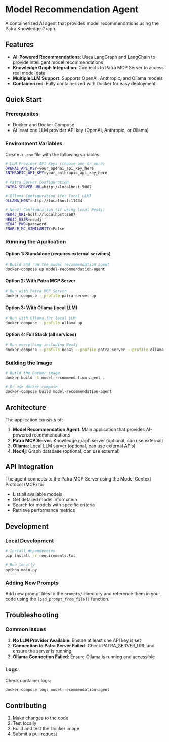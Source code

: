 # Model Recommendation Agent

A containerized AI agent that provides model recommendations using the Patra Knowledge Graph.

## Features

- **AI-Powered Recommendations**: Uses LangGraph and LangChain to provide intelligent model recommendations
- **Knowledge Graph Integration**: Connects to Patra MCP Server to access real model data
- **Multiple LLM Support**: Supports OpenAI, Anthropic, and Ollama models
- **Containerized**: Fully containerized with Docker for easy deployment

## Quick Start

### Prerequisites

- Docker and Docker Compose
- At least one LLM provider API key (OpenAI, Anthropic, or Ollama)

### Environment Variables

Create a `.env` file with the following variables:

```bash
# LLM Provider API Keys (choose one or more)
OPENAI_API_KEY=your_openai_api_key_here
ANTHROPIC_API_KEY=your_anthropic_api_key_here

# Patra Server Configuration
PATRA_SERVER_URL=http://localhost:5002

# Ollama Configuration (for local LLM)
OLLAMA_HOST=http://localhost:11434

# Neo4j Configuration (if using local Neo4j)
NEO4J_URI=bolt://localhost:7687
NEO4J_USER=neo4j
NEO4J_PWD=password
ENABLE_MC_SIMILARITY=False
```

### Running the Application

#### Option 1: Standalone (requires external services)
```bash
# Build and run the model recommendation agent
docker-compose up model-recommendation-agent
```

#### Option 2: With Patra MCP Server
```bash
# Run with Patra MCP Server
docker-compose --profile patra-server up
```

#### Option 3: With Ollama (local LLM)
```bash
# Run with Ollama for local LLM
docker-compose --profile ollama up
```

#### Option 4: Full Stack (all services)
```bash
# Run everything including Neo4j
docker-compose --profile neo4j --profile patra-server --profile ollama up
```

### Building the Image

```bash
# Build the Docker image
docker build -t model-recommendation-agent .

# Or use docker-compose
docker-compose build model-recommendation-agent
```

## Architecture

The application consists of:

1. **Model Recommendation Agent**: Main application that provides AI-powered recommendations
2. **Patra MCP Server**: Knowledge graph server (optional, can use external)
3. **Ollama**: Local LLM server (optional, can use external APIs)
4. **Neo4j**: Graph database (optional, can use external)

## API Integration

The agent connects to the Patra MCP Server using the Model Context Protocol (MCP) to:
- List all available models
- Get detailed model information
- Search for models with specific criteria
- Retrieve performance metrics

## Development

### Local Development

```bash
# Install dependencies
pip install -r requirements.txt

# Run locally
python main.py
```

### Adding New Prompts

Add new prompt files to the `prompts/` directory and reference them in your code using the `load_prompt_from_file()` function.

## Troubleshooting

### Common Issues

1. **No LLM Provider Available**: Ensure at least one API key is set
2. **Connection to Patra Server Failed**: Check PATRA_SERVER_URL and ensure the server is running
3. **Ollama Connection Failed**: Ensure Ollama is running and accessible

### Logs

Check container logs:
```bash
docker-compose logs model-recommendation-agent
```

## Contributing

1. Make changes to the code
2. Test locally
3. Build and test the Docker image
4. Submit a pull request
